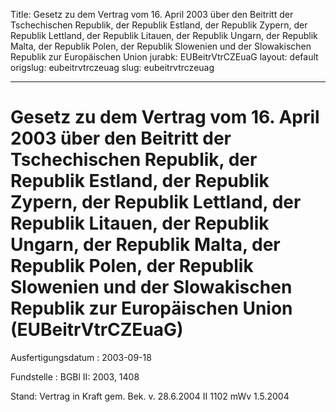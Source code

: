 Title: Gesetz zu dem Vertrag vom 16. April 2003 über den Beitritt der Tschechischen
  Republik, der Republik Estland, der Republik Zypern, der Republik Lettland, der
  Republik Litauen, der Republik Ungarn, der Republik Malta, der Republik Polen, der
  Republik Slowenien und der Slowakischen Republik zur Europäischen Union
jurabk: EUBeitrVtrCZEuaG
layout: default
origslug: eubeitrvtrczeuag
slug: eubeitrvtrczeuag

---

# Gesetz zu dem Vertrag vom 16. April 2003 über den Beitritt der Tschechischen Republik, der Republik Estland, der Republik Zypern, der Republik Lettland, der Republik Litauen, der Republik Ungarn, der Republik Malta, der Republik Polen, der Republik Slowenien und der Slowakischen Republik zur Europäischen Union (EUBeitrVtrCZEuaG)

Ausfertigungsdatum
:   2003-09-18

Fundstelle
:   BGBl II: 2003, 1408

Stand: Vertrag in Kraft gem. Bek. v. 28.6.2004 II 1102 mWv 1.5.2004
